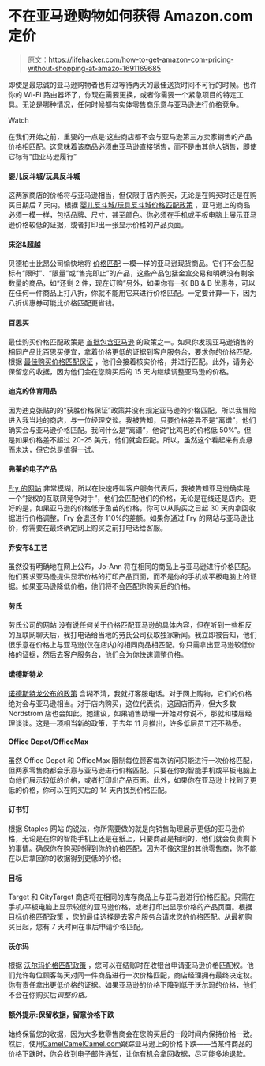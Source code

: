 # 不在亚马逊购物如何获得 Amazon.com 定价

> 原文：<https://lifehacker.com/how-to-get-amazon-com-pricing-without-shopping-at-amazo-1691169685>

即使是最忠诚的亚马逊购物者也有过等待两天的最佳送货时间不可行的时候。也许你的 Wi-Fi 路由器坏了，你现在需要更换，或者你需要一个紧急项目的特定工具。无论是哪种情况，任何时候都有实体零售商乐意与亚马逊进行价格竞争。

Watch

在我们开始之前，重要的一点是:这些商店都不会与亚马逊第三方卖家销售的产品价格相匹配。这意味着该商品必须由亚马逊直接销售，而不是由其他人销售，即使它标有“由亚马逊履行”

#### **婴儿反斗城/玩具反斗城**

这两家商店的价格将与亚马逊相当，但仅限于店内购买，无论是在购买时还是在购买日期后 7 天内。根据 [婴儿反斗城/玩具反斗城价格匹配政策](http://www.toysrus.com/shop/index.jsp?categoryId=11949070) ，亚马逊上的商品必须一模一样，包括品牌、尺寸，甚至颜色。你必须在手机或平板电脑上展示亚马逊价格较低的证据，或者打印出一张显示价格的产品页面。

#### **床浴&超越**

贝德柏士比昂公司愉快地将 [价格匹配](http://www.bedbathandbeyond.com/store/static/pricematch) 一模一样的亚马逊现货商品。它们不会匹配标有“限时”、“限量”或“售完即止”的产品，这些产品包括金盒交易和明确没有剩余数量的商品，如“还剩 2 件，现在订购”另外，如果你有一张 BB & B 优惠券，可以在任何一件商品上打八折，你就不能用它来进行价格匹配。一定要计算一下，因为八折优惠券可能比价格匹配更省钱。

#### **百思买**

最佳购买价格匹配政策是 [首批包含亚马逊](https://lifehacker.com/best-buy-and-target-will-match-online-prices-with-some-509083761) 的政策之一。如果你发现亚马逊销售的相同产品比百思买便宜，拿着价格更低的证据到客户服务台，要求你的价格匹配。根据 [最佳购买价格匹配保证](http://www.bestbuy.com/site/help-topics/price-match-guarantee/pcmcat297300050000.c?id=pcmcat297300050000) ，他们会接着核实价格，并进行匹配。此外，请务必保留您的收据，因为他们会在您购买后的 15 天内继续调整亚马逊的价格。

#### **迪克的体育用品**

因为迪克张贴的的“获胜价格保证”政策并没有规定亚马逊的价格匹配，所以我冒险进入我当地的商店，与一位经理交谈。我被告知，只要价格差异不是“离谱”，他们确实会与亚马逊价格匹配。我问什么是“离谱”，他说“比鸡巴的价格低 50%”。但是如果价格差不超过 20-25 美元，他们就会匹配。所以，虽然这个看起来有点悬而未决，但它总是值得一试。

#### **弗莱的电子产品**

[Fry 的网站](http://www.frys.com/onlineads/0001507075) 非常模糊，所以在快速呼叫客户服务代表后，我被告知亚马逊确实是一个“授权的互联网竞争对手”，他们会匹配他们的价格，无论是在线还是店内。更好的是，如果亚马逊的价格低于鱼苗的价格，你可以从购买之日起 30 天内拿回收据进行价格调整。Fry 会退还你 110%的差额。如果你通过 Fry 的网站与亚马逊比价，你需要在最终确定网上购买之前打电话给客服。

#### **乔安布&工艺**

虽然没有明确地在网上公布，Jo-Ann 将在相同的商品上与亚马逊进行价格匹配。他们要求亚马逊提供显示价格的打印产品页面，而不是你的手机或平板电脑上的证据。如果亚马逊降低价格，他们将不会匹配你购买后的价格。

#### **劳氏**

劳氏公司的网站 没有说任何关于价格匹配亚马逊的具体内容，但在听到一些相反的互联网聊天后，我打电话给当地的劳氏公司获取独家新闻。我立即被告知，他们很乐意在价格上与亚马逊(仅在店内)的相同商品相匹配。你只需拿出亚马逊较低价格的证据，然后去客户服务台，他们会为你快速调整价格。

#### **诺德斯特龙**

[诺德斯特龙公布的政策](http://shop.nordstrom.com/c/pricing-policy) 含糊不清，我就打客服电话。对于网上购物，它们的价格绝对会与亚马逊相当。对于店内购买，这位代表说，这因店而异，但大多数 Nordstrom 店也会如此。她建议，如果销售助理一开始对你说不，那就和楼层经理谈谈。这是一项相当新的政策，于去年 11 月推出，许多低层员工还不熟悉。

#### **Office Depot/OfficeMax**

虽然 Office Depot 和 OfficeMax 限制每位顾客每次访问只能进行一次价格匹配，但两家零售商都会乐意与亚马逊进行价格匹配。只要在你的智能手机或平板电脑上向他们展示较低的价格，或者打印出产品页面。此外，如果你在亚马逊上找到了更低的价格，你可以在购买后的 14 天内找到价格匹配。

#### **订书钉**

根据 Staples 网站 的说法，你所需要做的就是向销售助理展示更低的亚马逊价格，无论是在你的智能手机上还是在纸上，只要商品是相同的，他们就会负责剩下的事情。确保你在购买时得到你的价格匹配，因为不像这里的其他零售商，你不能在以后拿回你的收据得到更低的价格。

#### **目标**

Target 和 CityTarget 商店将在相同的库存商品上与亚马逊进行价格匹配。只需在手机/平板电脑上显示较低的亚马逊价格，或者打印出显示价格的产品页面。根据 [目标价格匹配政策](https://corporate.target.com/about/shopping-experience/shop-with-confidence) ，您的最佳选择是去客户服务台请求您的价格匹配。从最初购买日起，您有 7 天时间在事后申请价格匹配。

#### **沃尔玛**

根据 [沃尔玛价格匹配政策](http://corporate.walmart.com/policies/our-online-price-match-policy) ，您可以在结账时在收银台申请亚马逊价格匹配权。他们允许每位顾客每天对同一件商品进行一次价格匹配，商店经理拥有最终决定权。你有责任拿出更低价格的证据。如果亚马逊的价格下降到低于沃尔玛的价格，他们不会在你购买后*调整价格。*

#### **额外提示:保留收据，留意价格下跌**

始终保留您的收据，因为大多数零售商会在您购买后的一段时间内保持价格一致。然后，使用[CamelCamelCamel.com](http://camelcamelcamel.com/)跟踪亚马逊上的价格下跌——当某件商品的价格下跌时，你会收到电子邮件通知，让你有机会拿回收据，尽可能多地退款。